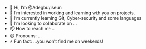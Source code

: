 - 👋 Hi, I’m @Adegbuyiseun
- 👀 I’m interested in working and learning with you on projects.
- 🌱 I’m currently learning Git, Cyber-security and some languages  
- 💞️ I’m looking to collaborate on ...
- 📫 How to reach me ...
- 😄 Pronouns: ...
- ⚡ Fun fact: ...you won't find me on weekends!

<!---
Adegbuyiseun/Adegbuyiseun is a ✨ special ✨ repository because its `README.md` (this file) appears on your GitHub profile.
You can click the Preview link to take a look at your changes.
--->
